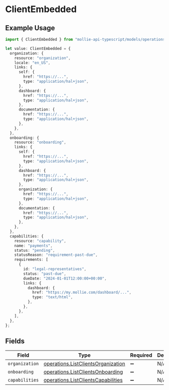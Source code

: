 # ClientEmbedded

## Example Usage

```typescript
import { ClientEmbedded } from "mollie-api-typescript/models/operations";

let value: ClientEmbedded = {
  organization: {
    resource: "organization",
    locale: "en_US",
    links: {
      self: {
        href: "https://...",
        type: "application/hal+json",
      },
      dashboard: {
        href: "https://...",
        type: "application/hal+json",
      },
      documentation: {
        href: "https://...",
        type: "application/hal+json",
      },
    },
  },
  onboarding: {
    resource: "onboarding",
    links: {
      self: {
        href: "https://...",
        type: "application/hal+json",
      },
      dashboard: {
        href: "https://...",
        type: "application/hal+json",
      },
      organization: {
        href: "https://...",
        type: "application/hal+json",
      },
      documentation: {
        href: "https://...",
        type: "application/hal+json",
      },
    },
  },
  capabilities: {
    resource: "capability",
    name: "payments",
    status: "pending",
    statusReason: "requirement-past-due",
    requirements: [
      {
        id: "legal-representatives",
        status: "past-due",
        dueDate: "2024-01-01T12:00:00+00:00",
        links: {
          dashboard: {
            href: "https://my.mollie.com/dashboard/...",
            type: "text/html",
          },
        },
      },
    ],
  },
};
```

## Fields

| Field                                                                                    | Type                                                                                     | Required                                                                                 | Description                                                                              |
| ---------------------------------------------------------------------------------------- | ---------------------------------------------------------------------------------------- | ---------------------------------------------------------------------------------------- | ---------------------------------------------------------------------------------------- |
| `organization`                                                                           | [operations.ListClientsOrganization](../../models/operations/listclientsorganization.md) | :heavy_minus_sign:                                                                       | N/A                                                                                      |
| `onboarding`                                                                             | [operations.ListClientsOnboarding](../../models/operations/listclientsonboarding.md)     | :heavy_minus_sign:                                                                       | N/A                                                                                      |
| `capabilities`                                                                           | [operations.ListClientsCapabilities](../../models/operations/listclientscapabilities.md) | :heavy_minus_sign:                                                                       | N/A                                                                                      |